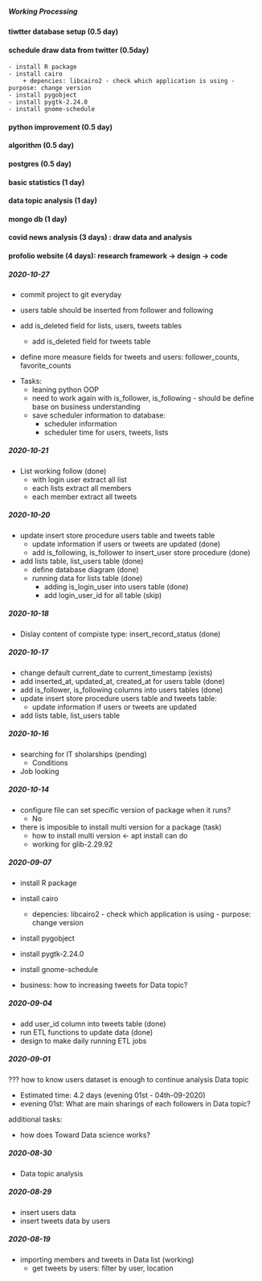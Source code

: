 ##### Working Processing

#### tiwtter database setup (0.5 day)
#### schedule draw data from twitter (0.5day)
    - install R package
    - install cairo
        + depencies: libcairo2 - check which application is using - purpose: change version
    - install pygobject
    - install pygtk-2.24.0
    - install gnome-schedule 
#### python improvement (0.5 day)
#### algorithm (0.5 day)
#### postgres (0.5 day)
#### basic statistics (1 day)
#### data topic analysis (1 day)
#### mongo db (1 day)
#### covid news analysis (3 days) : draw data and analysis
#### profolio website (4 days): research framework -> design -> code

##### 2020-10-27
- commit project to git everyday
- users table should be inserted from follower and following 

- add is_deleted field for lists, users, tweets tables 
    + add is_deleted field for tweets table

- define more measure fields for tweets and users: follower_counts, favorite_counts

* Tasks:
    - leaning python OOP
    - need to work again with is_follower, is_following - should be define base on business understanding
    - save scheduler information to database:
        + scheduler information
        + scheduler time for users, tweets, lists

##### 2020-10-21
- List working follow (done)
    + with login user extract all list
    + each lists extract all members
    + each member extract all tweets

##### 2020-10-20
- update insert store procedure users table and tweets table
    + update information if users or tweets are updated (done)
    + add is_following, is_follower to insert_user store procedure (done)
- add lists table, list_users table (done)
    + define database diagram (done)
    + running data for lists table (done)
        + adding is_login_user into users table (done)
        + add login_user_id for all table (skip)


##### 2020-10-18
- Dislay content of compiste type: insert_record_status (done)

##### 2020-10-17
- change default current_date to current_timestamp (exists)
- add inserted_at, updated_at, created_at for users table (done)
- add is_follower, is_following columns into users tables (done)
- update insert store procedure users table and tweets table:
    + update information if users or tweets are updated
- add lists table, list_users table

##### 2020-10-16
- searching for IT sholarships (pending)
    + Conditions 
- Job looking

##### 2020-10-14
- configure file can set specific version of package when it runs?
    + No
- there is imposible to install multi version for a package (task)
    + how to install multi version <- apt install can do
    + working for glib-2.29.92

##### 2020-09-07
- install R package
- install cairo
    + depencies: libcairo2 - check which application is using - purpose: change version
- install pygobject
- install pygtk-2.24.0
- install gnome-schedule 

- business: how to increasing tweets for Data topic?

##### 2020-09-04
- add user_id column into tweets table (done)
- run ETL functions to update data (done)
- design to make daily running ETL jobs 

##### 2020-09-01

??? how to know users dataset is enough to continue analysis Data topic
- Estimated time: 4.2 days (evening 01st - 04th-09-2020)
- evening 01st: What are main sharings of each followers in Data topic?

additional tasks:
- how does Toward Data science works?

##### 2020-08-30
- Data topic analysis

##### 2020-08-29
- insert users data
- insert tweets data by users

##### 2020-08-19
- importing members and tweets in Data list (working)
    + get tweets by users: filter by user, location

